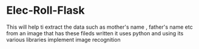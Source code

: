 # Elec-Roll-Flask
This will help ti extract the data such as mother's name , father's name etc from an image that has these fileds written
it uses python and using its various libraries implement image recognition 
